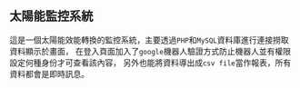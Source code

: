 ## 太陽能監控系統

這是一個太陽能效能轉換的監控系統，主要透過`PHP`和`MySQL`資料庫進行連接撈取資料顯示於畫面，
在登入頁面加入了`google`機器人驗證方式防止機器人並有權限設定何種身份才可查看該內容，
另外也能將資料導出成`csv file`當作報表，所有資料都會是即時訊息。
